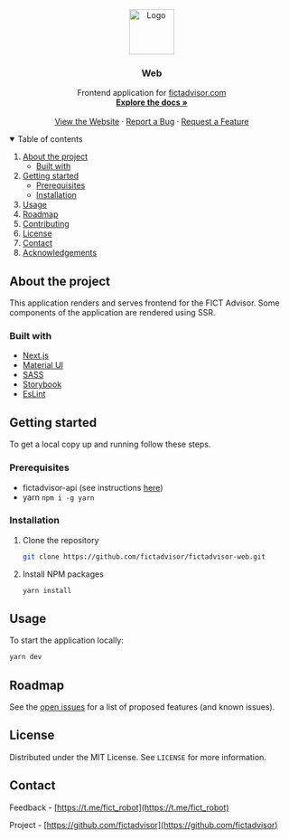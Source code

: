 <div align="center">
  <a href="https://github.com/fictadvisor/fictadvisor-web">
    <img src="https://i.imgur.com/ChzUSaU.png" alt="Logo" width="80px">
  </a>

  <h3 align="center">Web</h3>

  <p align="center">
    Frontend application for <a href="https://fictadvisor.com">fictadvisor.com</a>
    <br />
    <a href="https://github.com/fictadvisor/documentation"><strong>Explore the docs »</strong></a>
    <br />
    <br />
    <a href="https://fictadvisor.com">View the Website</a>
    ·
    <a href="https://github.com/fictadvisor/fictadvisor-web/issues">Report a Bug</a>
    ·
    <a href="https://github.com/fictadvisor/fictadvisor-web/issues">Request a Feature</a>
  </p>
</div>

<details open="open">
  <summary>Table of contents</summary>
  <ol>
    <li>
      <a href="#about-the-project">About the project</a>
      <ul>
        <li><a href="#built-with">Built with</a></li>
      </ul>
    </li>
    <li>
      <a href="#getting-started">Getting started</a>
      <ul>
        <li><a href="#prerequisites">Prerequisites</a></li>
        <li><a href="#installation">Installation</a></li>
      </ul>
    </li>
    <li><a href="#usage">Usage</a></li>
    <li><a href="#roadmap">Roadmap</a></li>
    <li><a href="#contributing">Contributing</a></li>
    <li><a href="#license">License</a></li>
    <li><a href="#contact">Contact</a></li>
    <li><a href="#acknowledgements">Acknowledgements</a></li>
  </ol>
</details>

## About the project
This application renders and serves frontend for the FICT Advisor. Some components of the application are rendered using SSR.

### Built with

* [Next.js](https://nextjs.org)
* [Material UI](https://mui.com)
* [SASS](https://github.com/sass/sass)
* [Storybook](https://storybook.js.org)
* [EsLint](https://eslint.org)

## Getting started

To get a local copy up and running follow these steps.

### Prerequisites

* fictadvisor-api (see instructions [here](https://github.com/fictadvisor/fictadvisor-api))
* yarn `npm i -g yarn`

### Installation

1. Clone the repository
   ```sh
   git clone https://github.com/fictadvisor/fictadvisor-web.git
   ```
2. Install NPM packages
   ```sh
   yarn install
   ```

## Usage

To start the application locally: 
```sh
yarn dev
```

## Roadmap

See the [open issues](https://github.com/fictadvisor/fictadvisor-web/issues) for a list of proposed features (and known issues).

## License

Distributed under the MIT License. See `LICENSE` for more information.

## Contact

Feedback - [https://t.me/fict_robot](https://t.me/fict_robot)

Project - [https://github.com/fictadvisor](https://github.com/fictadvisor)
